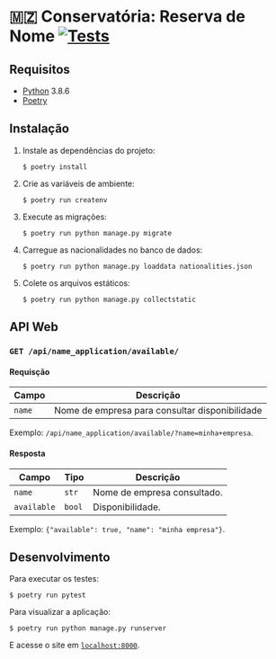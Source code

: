 # 🇲🇿 Conservatória: Reserva de Nome [![Tests](https://github.com/worldbank/moz-tech-reserva-de-nome/workflows/Tests/badge.svg)](https://github.com/worldbank/moz-tech-reserva-de-nome/actions)

## Requisitos

* [Python](https://python.org) 3.8.6
* [Poetry](https://python-poetry.org)

## Instalação

1. Instale as dependências do projeto:
    ```console
    $ poetry install
    ```
1. Crie as variáveis de ambiente:
    ```console
    $ poetry run createnv
    ```
1. Execute as migrações:
    ```console
    $ poetry run python manage.py migrate
    ```
1. Carregue as nacionalidades no banco de dados:
    ```console
    $ poetry run python manage.py loaddata nationalities.json
    ```
1. Colete os arquivos estáticos:
    ```console
    $ poetry run python manage.py collectstatic
    ```

## API Web

### `GET /api/name_application/available/`

#### Requisção

| Campo  | Descrição                                      |
| ------ | ---------------------------------------------- |
| `name` | Nome de empresa para consultar disponibilidade |

Exemplo: `/api/name_application/available/?name=minha+empresa`.

#### Resposta

| Campo       | Tipo   | Descrição                   |
| ----------- | ------ | --------------------------- |
| `name`      | `str`  | Nome de empresa consultado. |
| `available` | `bool` | Disponibilidade.            |

Exemplo: `{"available": true, "name": "minha empresa"}`.

## Desenvolvimento

Para executar os testes:
```console
$ poetry run pytest
```

Para visualizar a aplicação:

```console
$ poetry run python manage.py runserver
```
E acesse o site em [`localhost:8000`](http://localhost:8000).